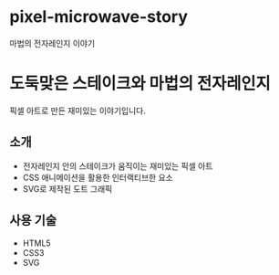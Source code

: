 # pixel-microwave-story
마법의 전자레인지 이야기
# 도둑맞은 스테이크와 마법의 전자레인지

픽셀 아트로 만든 재미있는 이야기입니다.

## 소개
- 전자레인지 안의 스테이크가 움직이는 재미있는 픽셀 아트
- CSS 애니메이션을 활용한 인터랙티브한 요소
- SVG로 제작된 도트 그래픽

## 사용 기술
- HTML5
- CSS3
- SVG
